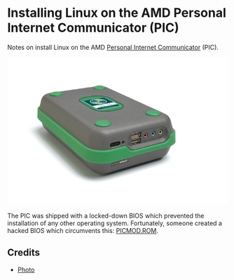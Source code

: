 # Installing Linux on the AMD Personal Internet Communicator (PIC)

Notes on install Linux on the AMD [Personal Internet Communicator](https://en.wikipedia.org/wiki/Personal_Internet_Communicator) (PIC).

![AMD Personal Internet Communicator](media/amd-pic.jpg)

The PIC was shipped with a locked-down BIOS which prevented the installation of any other operating system.  Fortunately, someone created a hacked BIOS which circumvents this: [PICMOD.ROM](https://github.com/pepaslabs/amd-pic-linux/raw/master/PICMOD.ROM).

## Credits

- [Photo](https://commons.wikimedia.org/wiki/File:50x15_Personal_Internet_Communicator_(PIC).jpg)
